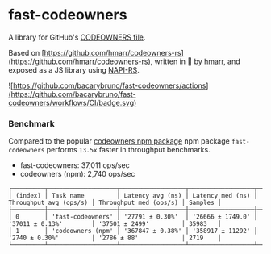 # fast-codeowners

A library for GitHub's [CODEOWNERS file](https://docs.github.com/en/github/creating-cloning-and-archiving-repositories/about-code-owners#codeowners-syntax).

Based on [https://github.com/hmarr/codeowners-rs](https://github.com/hmarr/codeowners-rs), written in 🦀 by [hmarr](https://github.com/hmarr), and exposed as a JS library using [NAPI-RS](https://napi.rs/).

![https://github.com/bacarybruno/fast-codeowners/actions](https://github.com/bacarybruno/fast-codeowners/workflows/CI/badge.svg)

### Benchmark
Compared to the popular [codeowners npm package](https://www.npmjs.com/package/codeowners) npm package `fast-codeowners` performs `13.5x` faster in throughput benchmarks.
- fast-codeowners: 37,011 ops/sec
- codeowners (npm): 2,740 ops/sec

```
┌─────────┬───────────────────┬──────────────────┬──────────────────┬────────────────────────┬────────────────────────┬─────────┐
│ (index) │ Task name         │ Latency avg (ns) │ Latency med (ns) │ Throughput avg (ops/s) │ Throughput med (ops/s) │ Samples │
├─────────┼───────────────────┼──────────────────┼──────────────────┼────────────────────────┼────────────────────────┼─────────┤
│ 0       │ 'fast-codeowners' │ '27791 ± 0.30%'  │ '26666 ± 1749.0' │ '37011 ± 0.13%'        │ '37501 ± 2499'         │ 35983   │
│ 1       │ 'codeowners (npm' │ '367847 ± 0.38%' │ '358917 ± 11292' │ '2740 ± 0.30%'         │ '2786 ± 88'            │ 2719    │
└─────────┴───────────────────┴──────────────────┴──────────────────┴────────────────────────┴────────────────────────┴─────────┘
```